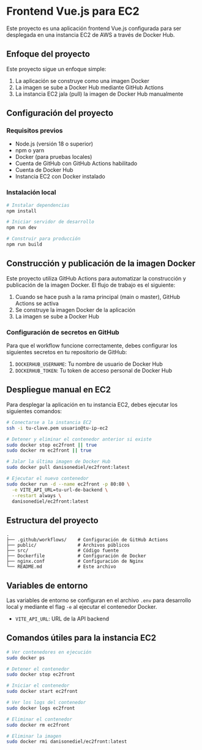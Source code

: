# Frontend Vue.js para EC2

Este proyecto es una aplicación frontend Vue.js configurada para ser desplegada en una instancia EC2 de AWS a través de Docker Hub.

## Enfoque del proyecto

Este proyecto sigue un enfoque simple:

1. La aplicación se construye como una imagen Docker
2. La imagen se sube a Docker Hub mediante GitHub Actions
3. La instancia EC2 jala (pull) la imagen de Docker Hub manualmente

## Configuración del proyecto

### Requisitos previos
- Node.js (versión 18 o superior)
- npm o yarn
- Docker (para pruebas locales)
- Cuenta de GitHub con GitHub Actions habilitado
- Cuenta de Docker Hub
- Instancia EC2 con Docker instalado

### Instalación local

```bash
# Instalar dependencias
npm install

# Iniciar servidor de desarrollo
npm run dev

# Construir para producción
npm run build
```

## Construcción y publicación de la imagen Docker

Este proyecto utiliza GitHub Actions para automatizar la construcción y publicación de la imagen Docker. El flujo de trabajo es el siguiente:

1. Cuando se hace push a la rama principal (main o master), GitHub Actions se activa
2. Se construye la imagen Docker de la aplicación
3. La imagen se sube a Docker Hub

### Configuración de secretos en GitHub

Para que el workflow funcione correctamente, debes configurar los siguientes secretos en tu repositorio de GitHub:

1. `DOCKERHUB_USERNAME`: Tu nombre de usuario de Docker Hub
2. `DOCKERHUB_TOKEN`: Tu token de acceso personal de Docker Hub

## Despliegue manual en EC2

Para desplegar la aplicación en tu instancia EC2, debes ejecutar los siguientes comandos:

```bash
# Conectarse a la instancia EC2
ssh -i tu-clave.pem usuario@tu-ip-ec2

# Detener y eliminar el contenedor anterior si existe
sudo docker stop ec2front || true
sudo docker rm ec2front || true

# Jalar la última imagen de Docker Hub
sudo docker pull danisonediel/ec2front:latest

# Ejecutar el nuevo contenedor
sudo docker run -d --name ec2front -p 80:80 \
  -e VITE_API_URL=tu-url-de-backend \
  --restart always \
  danisonediel/ec2front:latest
```

## Estructura del proyecto

```
.
├── .github/workflows/    # Configuración de GitHub Actions
├── public/               # Archivos públicos
├── src/                  # Código fuente
├── Dockerfile            # Configuración de Docker
├── nginx.conf            # Configuración de Nginx
└── README.md             # Este archivo
```

## Variables de entorno

Las variables de entorno se configuran en el archivo `.env` para desarrollo local y mediante el flag `-e` al ejecutar el contenedor Docker.

- `VITE_API_URL`: URL de la API backend

## Comandos útiles para la instancia EC2

```bash
# Ver contenedores en ejecución
sudo docker ps

# Detener el contenedor
sudo docker stop ec2front

# Iniciar el contenedor
sudo docker start ec2front

# Ver los logs del contenedor
sudo docker logs ec2front

# Eliminar el contenedor
sudo docker rm ec2front

# Eliminar la imagen
sudo docker rmi danisonediel/ec2front:latest
```
